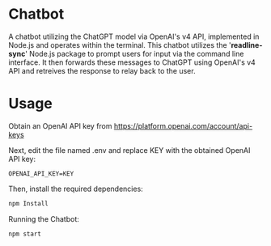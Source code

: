 # Chatbot
A chatbot utilizing the ChatGPT model via OpenAI's v4 API, implemented in Node.js and operates within the terminal.
This chatbot utilizes the '**readline-sync**' Node.js package to prompt users for input via the command line interface. It then forwards these messages to ChatGPT using OpenAI's v4 API and retreives the response to relay back to the user.

# Usage
Obtain an OpenAI API key from https://platform.openai.com/account/api-keys

Next, edit the file named .env and replace KEY with the obtained OpenAI API key:
```
OPENAI_API_KEY=KEY
```

Then, install the required dependencies:
```bash
npm Install
```

Running the Chatbot:
```bash
npm start
```

